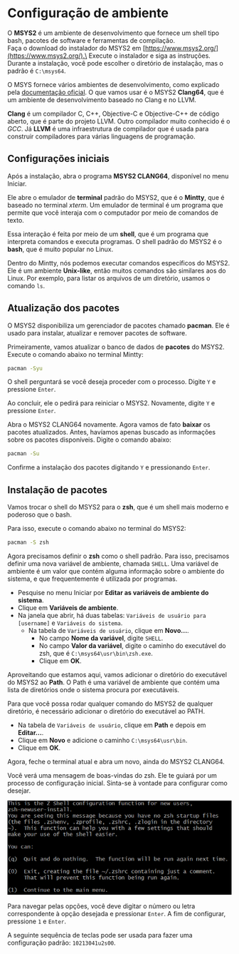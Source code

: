 # Configuração de ambiente

O **MSYS2** é um ambiente de desenvolvimento que fornece um shell tipo bash, pacotes de software e ferramentas de compilação.\
Faça o download do instalador do MSYS2 em [https://www.msys2.org/](https://www.msys2.org/).\
Execute o instalador e siga as instruções.
Durante a instalação, você pode escolher o diretório de instalação, mas o padrão é `C:\msys64`.

O MSYS fornece vários ambientes de desenvolvimento, como explicado pela [documentação oficial](https://www.msys2.org/docs/environments/).
O que vamos usar é o MSYS2 **Clang64**, que é um ambiente de desenvolvimento baseado no Clang e no LLVM.

**Clang** é um compilador C, C++, Objective-C e Objective-C++ de código aberto, que é parte do projeto LLVM. Outro compilador muito conhecido é o _GCC_.
Já **LLVM** é uma infraestrutura de compilador que é usada para construir compiladores para várias linguagens de programação.

## Configurações iniciais

Após a instalação, abra o programa **MSYS2 CLANG64**, disponível no menu Iniciar.

Ele abre o emulador de **terminal** padrão do MSYS2, que é o **Mintty**, que é baseado no terminal _xterm_.
Um emulador de terminal é um programa que permite que você interaja com o computador por meio de comandos de texto.

Essa interação é feita por meio de um **shell**, que é um programa que interpreta comandos e executa programas.
O shell padrão do MSYS2 é o **bash**, que é muito popular no Linux.

Dentro do Mintty, nós podemos executar comandos específicos do MSYS2.
Ele é um ambiente **Unix-like**, então muitos comandos são similares aos do Linux.
Por exemplo, para listar os arquivos de um diretório, usamos o comando `ls`.

## Atualização dos pacotes

O MSYS2 disponibiliza um gerenciador de pacotes chamado **pacman**.
Ele é usado para instalar, atualizar e remover pacotes de software.

Primeiramente, vamos atualizar o banco de dados de **pacotes** do MSYS2.
Execute o comando abaixo no terminal Mintty:

```bash
pacman -Syu
```

O shell perguntará se você deseja proceder com o processo.
Digite `Y` e pressione `Enter`.

Ao concluir, ele o pedirá para reiniciar o MSYS2.
Novamente, digite `Y` e pressione `Enter`.

Abra o MSYS2 CLANG64 novamente.
Agora vamos de fato **baixar** os pacotes atualizados.
Antes, havíamos apenas buscado as informações sobre os pacotes disponíveis.
Digite o comando abaixo:

```bash
pacman -Su
```

Confirme a instalação dos pacotes digitando `Y` e pressionando `Enter`.

## Instalação de pacotes

Vamos trocar o shell do MSYS2 para o **zsh**, que é um shell mais moderno e poderoso que o bash.

Para isso, execute o comando abaixo no terminal do MSYS2:

```bash
pacman -S zsh
```

Agora precisamos definir o **zsh** como o shell padrão.
Para isso, precisamos definir uma nova variável de ambiente, chamada `SHELL`.
Uma variável de ambiente é um valor que contém alguma informação sobre o ambiente do sistema, e que frequentemente é utilizada por programas.

- Pesquise no menu Iniciar por **Editar as variáveis de ambiente do sistema**.
- Clique em **Variáveis de ambiente**.
- Na janela que abrir, há duas tabelas: `Variáveis de usuário para [username]` e `Variáveis do sistema`.
  - Na tabela de `Variáveis de usuário`, clique em **Novo...**.
    - No campo **Nome da variável**, digite `SHELL`.
    - No campo **Valor da variável**, digite o caminho do executável do zsh, que é `C:\msys64\usr\bin\zsh.exe`.
    - Clique em **OK**.

Aproveitando que estamos aqui, vamos adicionar o diretório do executável do MSYS2 ao **Path**.
O Path é uma variável de ambiente que contém uma lista de diretórios onde o sistema procura por executáveis.

Para que você possa rodar qualquer comando do MSYS2 de qualquer diretório, é necessário adicionar o diretório do executável ao PATH.

- Na tabela de `Variáveis de usuário`, clique em **Path** e depois em **Editar...**.
- Clique em **Novo** e adicione o caminho `C:\msys64\usr\bin`.
- Clique em **OK**.

Agora, feche o terminal atual e abra um novo, ainda do MSYS2 CLANG64.

Você verá uma mensagem de boas-vindas do zsh.
Ele te guiará por um processo de configuração inicial.
Sinta-se à vontade para configurar como desejar.

![alt text](zsh-welcome.png)

Para navegar pelas opções, você deve digitar o número ou letra correspondente à opção desejada e pressionar `Enter`.
A fim de configurar, pressione `1` e `Enter`.

A seguinte sequência de teclas pode ser usada para fazer uma configuração padrão: `10213041u2s00`.
